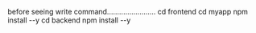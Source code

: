 before seeing write command........................
cd frontend
   cd myapp
      npm install --y
cd backend
   npm install --y

